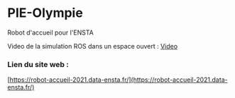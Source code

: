 # PIE-Olympie
Robot d'accueil pour l'ENSTA

Video de la simulation ROS dans un espace ouvert : [Video](https://enstafr-my.sharepoint.com/:v:/g/personal/mahdi_cheikhrouhou_ensta-paris_fr/EZkvcBdWhTlAhl9saj87rpsBkECkuC98Nbc1tYbrMRtY0w?e=4crXQ0)


### Lien du site web  : 
[https://robot-accueil-2021.data-ensta.fr/](https://robot-accueil-2021.data-ensta.fr/)
